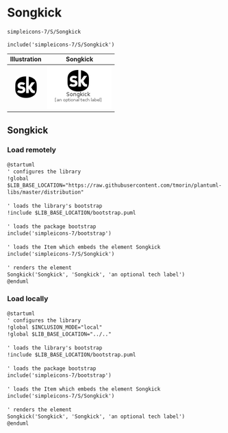 # Songkick


```text
simpleicons-7/S/Songkick
```

```text
include('simpleicons-7/S/Songkick')
```



| Illustration | Songkick |
| :---: | :---: |
| ![illustration for Illustration](../../simpleicons-7/S/Songkick.png) | ![illustration for Songkick](../../simpleicons-7/S/Songkick.Local.png) |




## Songkick

### Load remotely
```plantuml
@startuml
' configures the library
!global $LIB_BASE_LOCATION="https://raw.githubusercontent.com/tmorin/plantuml-libs/master/distribution"

' loads the library's bootstrap
!include $LIB_BASE_LOCATION/bootstrap.puml

' loads the package bootstrap
include('simpleicons-7/bootstrap')

' loads the Item which embeds the element Songkick
include('simpleicons-7/S/Songkick')

' renders the element
Songkick('Songkick', 'Songkick', 'an optional tech label')
@enduml
```

### Load locally
```plantuml
@startuml
' configures the library
!global $INCLUSION_MODE="local"
!global $LIB_BASE_LOCATION="../.."

' loads the library's bootstrap
!include $LIB_BASE_LOCATION/bootstrap.puml

' loads the package bootstrap
include('simpleicons-7/bootstrap')

' loads the Item which embeds the element Songkick
include('simpleicons-7/S/Songkick')

' renders the element
Songkick('Songkick', 'Songkick', 'an optional tech label')
@enduml
```

